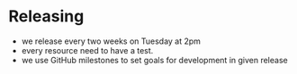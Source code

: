 # Releasing

- we release every two weeks on Tuesday at 2pm
- every resource need to have a test.
- we use GitHub milestones to set goals for development in given release

